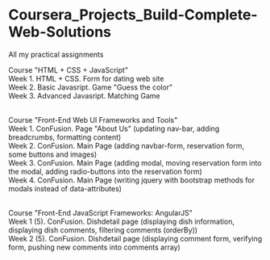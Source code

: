 # Coursera_Projects_Build-Complete-Web-Solutions
All my practical assignments

Course "HTML + CSS + JavaScript"<br>
Week 1. HTML + CSS. Form for dating web site<br>
Week 2. Basic Javasript. Game "Guess the color"<br>
Week 3. Advanced Javasript. Matching Game<br><br>

Course "Front-End Web UI Frameworks and Tools"<br>
Week 1. ConFusion. Page "About Us" (updating nav-bar, adding breadcrumbs, formatting content)<br>
Week 2. ConFusion. Main Page (adding navbar-form, reservation form, some buttons and images)<br>
Week 3. ConFusion. Main Page (adding modal, moving reservation form into the modal, adding radio-buttons into the reservation form)<br>
Week 4. ConFusion. Main Page (writing jquery with bootstrap methods for modals instead of data-attributes)<br><br>

Course "Front-End JavaScript Frameworks: AngularJS"<br>
Week 1 (5). ConFusion. Dishdetail page (displaying dish information, displaying dish comments, filtering comments (orderBy))<br>
Week 2 (5). ConFusion. Dishdetail page (displaying comment form, verifying form, pushing new comments into comments array)<br>
